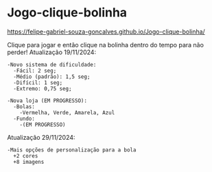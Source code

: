 # Jogo-clique-bolinha

https://felipe-gabriel-souza-goncalves.github.io/Jogo-clique-bolinha/

Clique para jogar e então clique na bolinha dentro do tempo para não perder!
Atualização 19/11/2024:
    
    -Novo sistema de dificuldade:
      -Fácil: 2 seg;
      -Médio (padrão): 1,5 seg;
      -Difícil: 1 seg;
      -Extremo: 0,75 seg;
      
    -Nova loja (EM PROGRESSO):
      -Bolas:
        -Vermelha, Verde, Amarela, Azul
      -Fundo:
        -(EM PROGRESSO)

Atualização 29/11/2024:

    -Mais opções de personalização para a bola
      +2 cores
      +8 imagens
